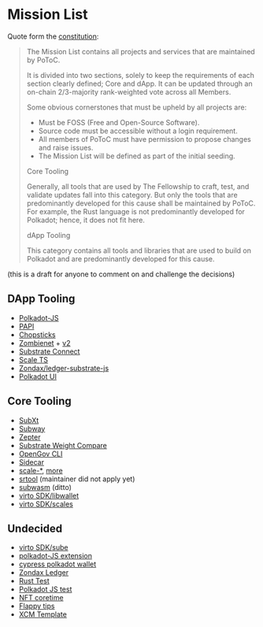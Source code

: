 # Mission List

Quote form the [constitution](https://github.com/polkadot-tooling-collective/constitution):

>The Mission List contains all projects and services that are maintained by PoToC.
>
>It is divided into two sections, solely to keep the requirements of each section clearly defined; Core and dApp.
>It can be updated through an on-chain 2/3-majority rank-weighted vote across all Members.
>
>Some obvious cornerstones that must be upheld by all projects are:
>
>- Must be FOSS (Free and Open-Source Software).
>- Source code must be accessible without a login requirement.
>- All members of PoToC must have permission to propose changes and raise issues.
>- The Mission List will be defined as part of the initial seeding.
>
>Core Tooling
>
>Generally, all tools that are used by The Fellowship to craft, test, and validate updates fall into this category. But only the tools that are predominantly developed for this cause shall be maintained by PoToC. For example, the Rust language is not predominantly developed for Polkadot; hence, it does not fit here.
>
>dApp Tooling
>
>This category contains all tools and libraries that are used to build on Polkadot and are predominantly developed for this cause.

(this is a draft for anyone to comment on and challenge the decisions)

## DApp Tooling

- [Polkadot-JS](https://github.com/polkadot-js/apps)
- [PAPI](https://www.npmjs.com/package/@polkadot-api/substrate-client)
- [Chopsticks](https://github.com/AcalaNetwork/chopsticks)
- [Zombienet](https://github.com/paritytech/zombienet) + [v2](https://github.com/paritytech/zombienet-sdk)
- [Substrate Connect](https://github.com/paritytech/substrate-connect)
- [Scale TS](https://npmjs.com/package/scale-ts)
- [Zondax/ledger-substrate-js](https://github.com/zondax/ledger-substrate-js)
- [Polkadot UI](https://github.com/polkadot-ui/library)

## Core Tooling

- [SubXt](https://github.com/paritytech/subxt)
- [Subway](https://github.com/AcalaNetwork/subway)
- [Zepter](https://github.com/ggwpez/zepter)
- [Substrate Weight Compare](https://github.com/ggwpez/substrate-weight-compare)
- [OpenGov CLI](https://github.com/joepetrowski/opengov-cli)
- [Sidecar](https://github.com/paritytech/substrate-api-sidecar)
- [scale-*](https://github.com/paritytech/scale-decode), [more](https://github.com/polkadot-tooling-collective/collective/blob/dd96bc056dfa47f0bc6a885c7afd25ed78345a11/join_request/jameswilson.yml#L26)
- [srtool](https://github.com/paritytech/srtool) (maintainer did not apply yet)
- [subwasm](https://github.com/chevdor/subwasm) (ditto)
- [virto SDK/libwallet](https://github.com/virto-network/virto-sdk/tree/main/libwallet)
- [virto SDK/scales](https://github.com/virto-network/virto-sdk/tree/main/scales)

## Undecided

- [virto SDK/sube](https://github.com/virto-network/virto-sdk/tree/main/sube)
- [polkadot-JS extension](https://github.com/polkadot-js/extension)
- [cypress polkadot wallet](https://github.com/ChainSafe/cypress-polkadot-wallet)
- [Zondax Ledger](https://github.com/zondax/ledger-polkadot)
- [Rust Test](https://github.com/ltfschoen/RustTest)
- [Polkadot JS test](https://github.com/ltfschoen/PolkadotJSTest)
- [NFT coretime](https://github.com/ltfschoen/nft-coretime)
- [Flappy tips](https://github.com/ltfschoen/flappytips)
- [XCM Template](https://github.com/ltfschoen/XCMTemplate)
